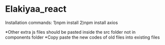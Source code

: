 # Elakiyaa_react
Installation commands:
1)npm install
2)npm install axios

*Other extra js files should be pasted inside the src folder not in components folder
*Copy paste the new codes of old files into existing files
